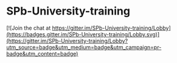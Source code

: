 # SPb-University-training

[![Join the chat at https://gitter.im/SPb-University-training/Lobby](https://badges.gitter.im/SPb-University-training/Lobby.svg)](https://gitter.im/SPb-University-training/Lobby?utm_source=badge&utm_medium=badge&utm_campaign=pr-badge&utm_content=badge)